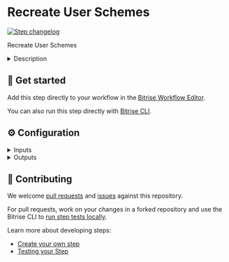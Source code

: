 # Recreate User Schemes

[![Step changelog](https://shields.io/github/v/release/bitrise-steplib/steps-recreate-user-schemes?include_prereleases&label=changelog&color=blueviolet)](https://github.com/bitrise-steplib/steps-recreate-user-schemes/releases)

Recreate User Schemes

<details>
<summary>Description</summary>

This step recreates default user schemes.

If no shared schemes exist in the project/workspace, step will recreate default user schemes, just like Xcode does.
</details>

## 🧩 Get started

Add this step directly to your workflow in the [Bitrise Workflow Editor](https://devcenter.bitrise.io/steps-and-workflows/steps-and-workflows-index/).

You can also run this step directly with [Bitrise CLI](https://github.com/bitrise-io/bitrise).

## ⚙️ Configuration

<details>
<summary>Inputs</summary>

| Key | Description | Flags | Default |
| --- | --- | --- | --- |
| `project_path` | A `.xcodeproj/.xcworkspace` path. | required | `$BITRISE_PROJECT_PATH` |
</details>

<details>
<summary>Outputs</summary>
There are no outputs defined in this step
</details>

## 🙋 Contributing

We welcome [pull requests](https://github.com/bitrise-steplib/steps-recreate-user-schemes/pulls) and [issues](https://github.com/bitrise-steplib/steps-recreate-user-schemes/issues) against this repository.

For pull requests, work on your changes in a forked repository and use the Bitrise CLI to [run step tests locally](https://devcenter.bitrise.io/bitrise-cli/run-your-first-build/).

Learn more about developing steps:

- [Create your own step](https://devcenter.bitrise.io/contributors/create-your-own-step/)
- [Testing your Step](https://devcenter.bitrise.io/contributors/testing-and-versioning-your-steps/)

